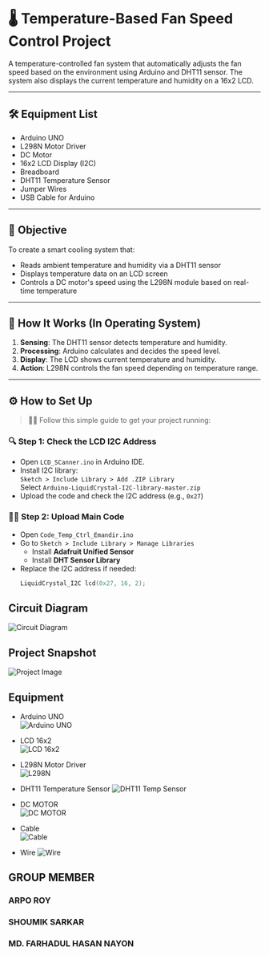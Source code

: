 # 🌡️ Temperature-Based Fan Speed Control Project

A temperature-controlled fan system that automatically adjusts the fan speed based on the environment using Arduino and DHT11 sensor. The system also displays the current temperature and humidity on a 16x2 LCD.

---

## 🛠️ Equipment List

- Arduino UNO  
- L298N Motor Driver  
- DC Motor  
- 16x2 LCD Display (I2C)  
- Breadboard  
- DHT11 Temperature Sensor  
- Jumper Wires  
- USB Cable for Arduino  

---

## 🎯 Objective

To create a smart cooling system that:

- Reads ambient temperature and humidity via a DHT11 sensor  
- Displays temperature data on an LCD screen  
- Controls a DC motor's speed using the L298N module based on real-time temperature  

---

## 🧠 How It Works (In Operating System)

1. **Sensing**: The DHT11 sensor detects temperature and humidity.
2. **Processing**: Arduino calculates and decides the speed level.
3. **Display**: The LCD shows current temperature and humidity.
4. **Action**: L298N controls the fan speed depending on temperature range.

---

## ⚙️ How to Set Up

> 🧑‍💻 Follow this simple guide to get your project running:

### 🔍 Step 1: Check the LCD I2C Address

- Open `LCD_SCanner.ino` in Arduino IDE.
- Install I2C library:  
  `Sketch > Include Library > Add .ZIP Library`  
  Select `Arduino-LiquidCrystal-I2C-library-master.zip`
- Upload the code and check the I2C address (e.g., `0x27`)

### 🧑‍🔧 Step 2: Upload Main Code

- Open `Code_Temp_Ctrl_Emandir.ino`
- Go to `Sketch > Include Library > Manage Libraries`
  - Install **Adafruit Unified Sensor**
  - Install **DHT Sensor Library**
- Replace the I2C address if needed:
  ```cpp
  LiquidCrystal_I2C lcd(0x27, 16, 2);


## Circuit Diagram
![Circuit Diagram](CircuitDiagram.jpg)

## Project Snapshot
![Project Image](project.jpg)

## Equipment
- Arduino UNO  
  ![Arduino UNO](Arduino_Uno_R3.jpg)

- LCD 16x2  
  ![LCD 16x2](16X2_LCD.jpg)

- L298N Motor Driver  
  ![L298N](L298N_Motor_Driver.png)

- DHT11 Temperature Sensor
  ![DHT11 Temp Sensor](DHT11_Temp_Sensor.jpg)

- DC MOTOR  
  ![DC MOTOR](DC_Motor.jpg)

- Cable  
  ![Cable](Cable.jpg)

- Wire 
![Wire](Wire.jpg)


## GROUP MEMBER

### ARPO ROY
### SHOUMIK SARKAR
### MD. FARHADUL HASAN NAYON

